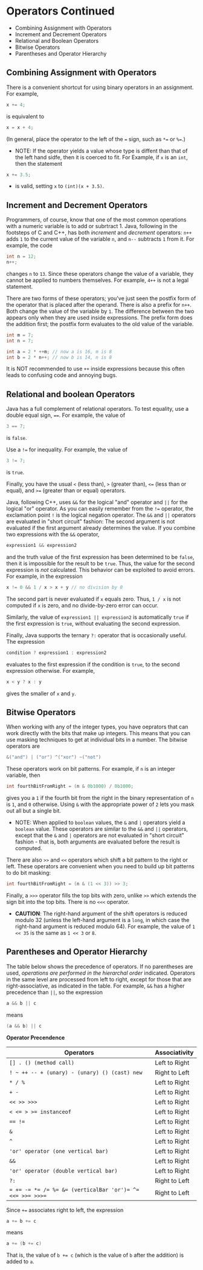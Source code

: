 # Operators Continued

- Combining Assignment with Operators
- Increment and Decrement Operators
- Relational and Boolean Operators
- Bitwise Operators
- Parentheses and Operator Hierarchy

## Combining Assignment with Operators

There is a convenient shortcut for using binary operators in an assignment. For example,

```Java
x += 4;
```

is equivalent to 

```Java
x = x + 4;
```

(In general, place the operator to the left of the `=` sign, such as `*=` or `%=`.)

- NOTE: If the operator yields a value whose type is diffent than that of the left hand sidfe, then it is coerced to fit. For Example, if `x` is an `int`, then the statement

```Java
x += 3.5;
```

- is valid, setting `x` to `(int)(x + 3.5)`.

## Increment and Decrement Operators

Programmers, of course, know that one of the most common operations with a numeric variable is to add or subrtract 1. Java, following in the footsteps of C and C++, has both _increment_ and _decrement_ operators: `n++` adds `1` to the current value of the variable `n`, and `n--` subtracts `1` from it. For example, the code

```Java
int n = 12;
n++;
```

changes `n` to `13`. Since these operators change the value of a variable, they cannot be applied to numbers themselves. For example, `4++` is not a legal statement.

There are two forms of these operators; you've just seen the postfix form of the operator that is placed after the operand. There is also a prefix for `n++`. Both change the value of the variable by `1`. The difference between the two appears only when they are used inside expressions. The prefix form does the addition first; the postfix form evaluates to the old value of the variable.

```Java
int m = 7;
int n = 7;

int a = 2 * ++m; // now a is 16, m is 8
int b = 2 * n++; // now b is 14, n is 8
```

It is NOT recommended to use `++` inside expressions because this often leads to confusing code and annoying bugs.

## Relational and boolean Operators

Java has a full complement of relational operators. To test equality, use a double equal sign, `==`. For example, the value of

```Java
3 == 7;
```

is `false`.

Use a `!=` for inequality. For example, the value of 

```Java
3 != 7;
```

is `true`.

Finally, you have the usual `<` (less than), `>` (greater than), `<=` (less than or equal), and `>=` (greater than or equal) operators.

Java, following C++, uses `&&` for the logical "and" operator and `||` for the logical "or" operator. As you can easily remember from the `!=` operator, the exclamation point `!` is the logical negation operator. The `&&` and `||` operators are evaluated in "short circuit" fashion: The second argument is not evaluated if the first argument already determines the value. If you combine two expressions with the `&&` operator, 

```Java
expression1 && expression2
```

and the truth value of the first expression has been determined to be `false`, then it is impossible for the result to be `true`. Thus, the value for the second expression is _not_ calculated. This behavior can be exploited to avoid errors. For example, in the expression

```Java
x != 0 && 1 / x > x + y // no division by 0
```

The second part is never evaluated if `x` equals zero. Thus, `1 / x` is not computed if `x` is zero, and no divide-by-zero error can occur. 

Similarly, the value of `expression1 || expression2` is automatically `true` if the first expression is `true`, without evaluating the second expression.

Finally, Java supports the ternary `?:` operator that is occasionally useful. The expression

```Java
condition ? expression1 : expression2
```

evaluates to the first expression if the condition is `true`, to the second expression otherwise. For example,

```Java
x < y ? x : y
```

gives the smaller of `x` and `y`.

## Bitwise Operators

When working with any of the integer types, you have oeprators that can work directly with the bits that make up integers. This means that you can use masking techniques to get at individual bits in a number. The bitwise operators are

```Java
&("and") | ("or") ^("xor") ~("not")
```

These operators work on bit patterns. For example, if `n` is an integer variable, then 

```Java
int fourthBitFromRight = (n & 0b1000) / 0b1000;
```

gives you a `1` if the fourth bit from the right in the binary representation of `n` is `1`, and `0` otherwise. Using `&` with the appropriate power of `2` lets you mask out all but a single bit.

- NOTE: When applied to `boolean` values, the `&` and `|` operators yield a `boolean` value. These operators are similar to the `&&` and `||` operators, except that the `&` and `|` operators are not evaluated in "short circuit" fashion - that is, both arguments are evaluated before the result is computed.

There are also `>>` and `<<` operators which shift a bit pattern to the right or left. These operators are convenient when you need to build up bit patterns to do bit masking:

```Java
int fourthBitFromRight = (n & (1 << 3)) >> 3;
```

Finally, a `>>>` operator fills the top bits with zero, unlike `>>` which extends the sign bit into the top bits. There is no `<<<` operator.

- **CAUTION**: The right-hand argument of the shift operators is reduced modulo 32 (unless the left-hand argument is a `long`, in which case the right-hand argument is reduced modulo 64). For example, the value of `1 << 35` is the same as `1 << 3` or `8`.

## Parentheses and Operator Hierarchy

The table below shows the precedence of operators. If no parentheses are used, _operations are performed in the hierarchal order_ indicated. Operators in the same level are processed from left to right, except for those that are right-associative, as indicated in the table. For example, `&&` has a higher precedence than `||`, so the expression

```Java
a && b || c
```

means

```Java
(a && b) || c
```

**Operator Precendence**

| Operators                  | Associativity   |
| ---                        | ---             |
| `[] . () (method call)`    | Left to Right   |
| `! ~ ++ -- + (unary) - (unary) () (cast) new`| Right to Left |
| `* / %`                    | Left to Right   |
| `+ -`                      | Left to Right   |
| `<< >> >>>`                | Left to Right   |
| `< <= > >= instanceof`     | Left to Right   |
| `== !=`                    | Left to Right   |
| `&`                        | Left to Right   |
| `^`                        | Left to Right   |
| `'or' operator (one vertical bar)`                        | Left to Right   |
| `&&`                       | Left to Right   |
| `'or' operator (double vertical bar)`| Left to Right   |
| `?:`                       | Right to Left   |
| `= += -= *= /= %= &= (verticalBar 'or')= ^= <<= >>= >>>=` | Right to Left  |

Since `+=` associates right to left, the expression

```Java
a += b += c
```

means

```Java
a += (b += c)
```

That is, the value of `b += c` (which is the value of `b` after the addition) is added to `a`.